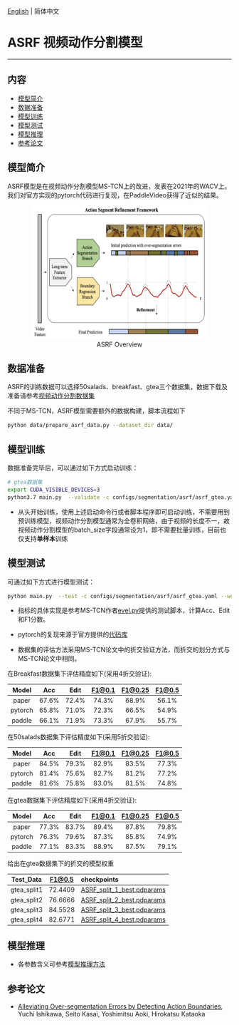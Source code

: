 [English](../../../en/model_zoo/segmentation/asrf.md) | 简体中文

# ASRF 视频动作分割模型

---
## 内容

- [模型简介](#模型简介)
- [数据准备](#数据准备)
- [模型训练](#模型训练)
- [模型测试](#模型测试)
- [模型推理](#模型推理)
- [参考论文](#参考论文)

## 模型简介

ASRF模型是在视频动作分割模型MS-TCN上的改进，发表在2021年的WACV上。我们对官方实现的pytorch代码进行复现，在PaddleVideo获得了近似的结果。

<p align="center">
<img src="../../../images/asrf.png" height=300 width=400 hspace='10'/> <br />
ASRF Overview
</p>

## 数据准备

ASRF的训练数据可以选择50salads、breakfast、gtea三个数据集，数据下载及准备请参考[视频动作分割数据集](../../dataset/SegmentationDataset.md)

不同于MS-TCN，ASRF模型需要额外的数据构建，脚本流程如下
```bash
python data/prepare_asrf_data.py --dataset_dir data/
```

## 模型训练

数据准备完毕后，可以通过如下方式启动训练：

```bash
# gtea数据集
export CUDA_VISIBLE_DEVICES=3
python3.7 main.py  --validate -c configs/segmentation/asrf/asrf_gtea.yaml --seed 1538574472
```

- 从头开始训练，使用上述启动命令行或者脚本程序即可启动训练，不需要用到预训练模型，视频动作分割模型通常为全卷积网络，由于视频的长度不一，故视频动作分割模型的batch_size字段通常设为1，即不需要批量训练，目前也仅支持**单样本**训练

## 模型测试

可通过如下方式进行模型测试：

```bash
python main.py  --test -c configs/segmentation/asrf/asrf_gtea.yaml --weights=./output/ASRF/ASRF_split_1_best.pdparams
```

- 指标的具体实现是参考MS-TCN作者[evel.py](https://github.com/yabufarha/ms-tcn/blob/master/eval.py)提供的测试脚本，计算Acc、Edit和F1分数。

- pytorch的复现来源于官方提供的[代码库](https://github.com/yiskw713/asrf)

- 数据集的评估方法采用MS-TCN论文中的折交验证方法，而折交的划分方式与MS-TCN论文中相同。

在Breakfast数据集下评估精度如下(采用4折交验证):

| Model | Acc | Edit | F1@0.1 | F1@0.25 | F1@0.5 |
| :---: | :---: | :---: | :---: | :---: | :---: |
| paper | 67.6% | 72.4% | 74.3% | 68.9% | 56.1% |
| pytorch | 65.8% | 71.0% | 72.3% | 66.5% | 54.9% |
| paddle | 66.1% | 71.9% | 73.3% | 67.9% | 55.7% |

在50salads数据集下评估精度如下(采用5折交验证):

| Model | Acc | Edit | F1@0.1 | F1@0.25 | F1@0.5 |
| :---: | :---: | :---: | :---: | :---: | :---: |
| paper | 84.5% | 79.3% | 82.9% | 83.5% | 77.3% |
| pytorch | 81.4% | 75.6% | 82.7% | 81.2% | 77.2% |
| paddle | 81.6% | 75.8% | 83.0% | 81.5% | 74.8% |

在gtea数据集下评估精度如下(采用4折交验证):

| Model | Acc | Edit | F1@0.1 | F1@0.25 | F1@0.5 |
| :---: | :---: | :---: | :---: | :---: | :---: |
| paper | 77.3% | 83.7% | 89.4% | 87.8% | 79.8% |
| pytorch | 76.3% | 79.6% | 87.3% | 85.8% | 74.9% |
| paddle | 77.1% | 83.3% | 88.9% | 87.5% | 79.1% |

给出在gtea数据集下的折交的模型权重

Test_Data| F1@0.5 | checkpoints |
| :----: | :----: | :---- |
| gtea_split1 | 72.4409 | [ASRF_split_1_best.pdparams](https://videotag.bj.bcebos.com/PaddleVideo-release2.2/ASRF_split_1_best.pdparams) |
| gtea_split2 | 76.6666 | [ASRF_split_2_best.pdparams](https://videotag.bj.bcebos.com/PaddleVideo-release2.2/ASRF_split_2_best.pdparams) |
| gtea_split3 | 84.5528 | [ASRF_split_3_best.pdparams](https://videotag.bj.bcebos.com/PaddleVideo-release2.2/ASRF_split_3_best.pdparams) |
| gtea_split4 | 82.6771 | [ASRF_split_4_best.pdparams](https://videotag.bj.bcebos.com/PaddleVideo-release2.2/ASRF_split_4_best.pdparams) |


## 模型推理

- 各参数含义可参考[模型推理方法](https://github.com/PaddlePaddle/PaddleVideo/blob/release/2.0/docs/zh-CN/start.md#2-%E6%A8%A1%E5%9E%8B%E6%8E%A8%E7%90%86)


## 参考论文

- [Alleviating Over-segmentation Errors by Detecting Action Boundaries](https://arxiv.org/pdf/2007.06866v1.pdf), Yuchi Ishikawa, Seito Kasai, Yoshimitsu Aoki, Hirokatsu Kataoka
